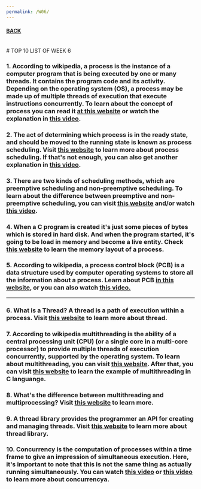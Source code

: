 ```yaml
---
permalink: /W06/
---
```


#### [BACK](../)
<br>
# TOP 10 LIST OF WEEK 6

### 1. According to wikipedia, a process is the instance of a computer program that is being executed by one or many threads. It contains the program code and its activity. Depending on the operating system (OS), a process may be made up of multiple threads of execution that execute instructions concurrently. To learn about the concept of process you can read it [at this website](https://www.tutorialspoint.com/operating_system/os_processes.htm) or watch the explanation in [this video](https://www.youtube.com/watch?v=uTTSbI7Rm8o).
### 2. The act of determining which process is in the ready state, and should be moved to the running state is known as process scheduling. Visit [this website](https://www.studytonight.com/operating-system/process-scheduling) to learn more about process scheduling. If that's not enough, you can also get another explanation in [this video](https://www.youtube.com/watch?v=THqcAa1bbFU).
### 3. There are two kinds of scheduling methods, which are preemptive scheduling and non-preemptive scheduling. To learn about the difference between preemptive and non-preemptive scheduling, you can visit [this website](https://www.guru99.com/cpu-scheduling-algorithms.html) and/or watch [this video](https://www.youtube.com/watch?v=zFnrUVqtiOY).
### 4. When a C program is created it's just some pieces of bytes which is stored in hard disk. And when the program started, it's going to  be load in memory and become a live entity. Check [this website](https://www.includehelp.com/operating-systems/memory-layout-of-a-process.aspx) to learn the memory layout of a process.
### 5. According to wikipedia, a process control block (PCB) is a data structure used by computer operating systems to store all the information about a process. Learn about PCB [in this website](https://computer.howstuffworks.com/operating-system6.htm), or you can also watch [this video.](https://www.youtube.com/watch?v=4s2MKuVYKV8)

<hr>

### 6. What is a Thread? A thread is a path of execution within a process. Visit [this website](https://www.geeksforgeeks.org/thread-in-operating-system/) to learn more about thread.
### 7. According to wikipedia multithreading is the ability of a central processing unit (CPU) (or a single core in a multi-core processor) to provide multiple threads of execution concurrently, supported by the operating system. To learn about multithreading, you can visit [this website](https://www.geeksforgeeks.org/multithreading-in-operating-system/). After that, you can visit [this website](https://www.geeksforgeeks.org/multithreading-c-2/) to learn the example of multithreading in C languange.
### 8. What's the difference between multithreading and multiprocessing? Visit [this website](https://www.guru99.com/difference-between-multiprocessing-and-multithreading.html) to learn more.
### 9. A thread library provides the programmer an API for creating and managing threads. Visit [this website](https://padakuu.com/article/101-thread-libraries) to learn more about thread library.
### 10. Concurrency is the computation of processes within a time frame to give an impression of simultaneous execution. Here, it's important to note that this is not the same thing as actually running simultaneously. You can watch [this video](https://www.youtube.com/watch?v=iKtvNJQoCNw) or [this video](https://www.youtube.com/watch?v=pDX20TPtoVk) to learn more about concurrencya.

